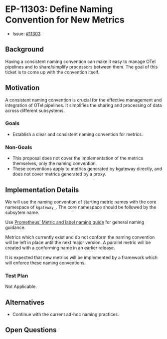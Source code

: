 # EP-11303: Define Naming Convention for New Metrics

* Issue: [#11303](https://github.com/kgateway-dev/kgateway/issues/11303)

## Background

Having a consistent naming convention can make it easy to manage OTel pipelines and to share/simplify processors between them. The goal of this ticket is to come up with the convention itself.

## Motivation

A consistent naming convention is crucial for the effective management and integration of OTel pipelines. It simplifies the sharing and processing of data across different subsystems.

### Goals

- Establish a clear and consistent naming convention for metrics.

### Non-Goals

- This proposal does not cover the implementation of the metrics themselves, only the naming convention.
- These conventions apply to metrics generated by kgateway directly, and does not cover metrics generated by a proxy.

## Implementation Details

We will use the naming convention of starting metric names with the core namespace of `kgateway_`. The core namespace should be followed by the subsytem name.

Use [Prometheus' Metric and label naming guide](https://prometheus.io/docs/practices/naming/) for general naming guidance.

Metrics which currently exist and do not conform the naming convention will be left in place until the next major version. A parallel metric will be created with a conforming name in an earlier release.

It is expected that new metrics will be implemented by a framework which will enforce these naming conventions.

### Test Plan
Not Applicable. 

## Alternatives
- Continue with the current ad-hoc naming practices.

## Open Questions

